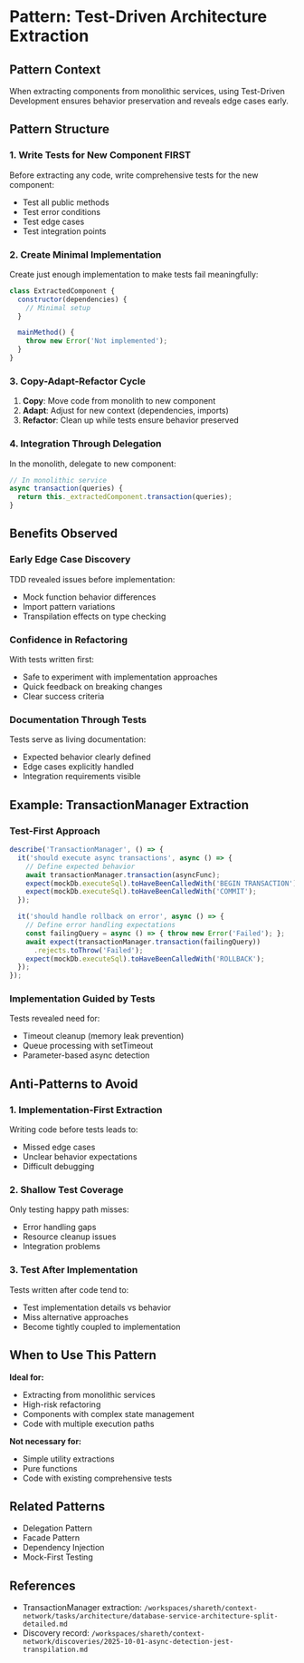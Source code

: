 # Pattern: Test-Driven Architecture Extraction

## Pattern Context
When extracting components from monolithic services, using Test-Driven Development ensures behavior preservation and reveals edge cases early.

## Pattern Structure

### 1. Write Tests for New Component FIRST
Before extracting any code, write comprehensive tests for the new component:
- Test all public methods
- Test error conditions
- Test edge cases
- Test integration points

### 2. Create Minimal Implementation
Create just enough implementation to make tests fail meaningfully:
```javascript
class ExtractedComponent {
  constructor(dependencies) {
    // Minimal setup
  }

  mainMethod() {
    throw new Error('Not implemented');
  }
}
```

### 3. Copy-Adapt-Refactor Cycle
1. **Copy**: Move code from monolith to new component
2. **Adapt**: Adjust for new context (dependencies, imports)
3. **Refactor**: Clean up while tests ensure behavior preserved

### 4. Integration Through Delegation
In the monolith, delegate to new component:
```javascript
// In monolithic service
async transaction(queries) {
  return this._extractedComponent.transaction(queries);
}
```

## Benefits Observed

### Early Edge Case Discovery
TDD revealed issues before implementation:
- Mock function behavior differences
- Import pattern variations
- Transpilation effects on type checking

### Confidence in Refactoring
With tests written first:
- Safe to experiment with implementation approaches
- Quick feedback on breaking changes
- Clear success criteria

### Documentation Through Tests
Tests serve as living documentation:
- Expected behavior clearly defined
- Edge cases explicitly handled
- Integration requirements visible

## Example: TransactionManager Extraction

### Test-First Approach
```javascript
describe('TransactionManager', () => {
  it('should execute async transactions', async () => {
    // Define expected behavior
    await transactionManager.transaction(asyncFunc);
    expect(mockDb.executeSql).toHaveBeenCalledWith('BEGIN TRANSACTION');
    expect(mockDb.executeSql).toHaveBeenCalledWith('COMMIT');
  });

  it('should handle rollback on error', async () => {
    // Define error handling expectations
    const failingQuery = async () => { throw new Error('Failed'); };
    await expect(transactionManager.transaction(failingQuery))
      .rejects.toThrow('Failed');
    expect(mockDb.executeSql).toHaveBeenCalledWith('ROLLBACK');
  });
});
```

### Implementation Guided by Tests
Tests revealed need for:
- Timeout cleanup (memory leak prevention)
- Queue processing with setTimeout
- Parameter-based async detection

## Anti-Patterns to Avoid

### 1. Implementation-First Extraction
Writing code before tests leads to:
- Missed edge cases
- Unclear behavior expectations
- Difficult debugging

### 2. Shallow Test Coverage
Only testing happy path misses:
- Error handling gaps
- Resource cleanup issues
- Integration problems

### 3. Test After Implementation
Tests written after code tend to:
- Test implementation details vs behavior
- Miss alternative approaches
- Become tightly coupled to implementation

## When to Use This Pattern

**Ideal for:**
- Extracting from monolithic services
- High-risk refactoring
- Components with complex state management
- Code with multiple execution paths

**Not necessary for:**
- Simple utility extractions
- Pure functions
- Code with existing comprehensive tests

## Related Patterns
- Delegation Pattern
- Facade Pattern
- Dependency Injection
- Mock-First Testing

## References
- TransactionManager extraction: `/workspaces/shareth/context-network/tasks/architecture/database-service-architecture-split-detailed.md`
- Discovery record: `/workspaces/shareth/context-network/discoveries/2025-10-01-async-detection-jest-transpilation.md`